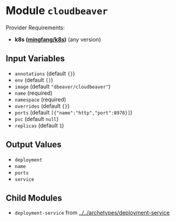 
# Module `cloudbeaver`

Provider Requirements:
* **k8s ([mingfang/k8s](https://registry.terraform.io/providers/mingfang/k8s/latest))** (any version)

## Input Variables
* `annotations` (default `{}`)
* `env` (default `[]`)
* `image` (default `"dbeaver/cloudbeaver"`)
* `name` (required)
* `namespace` (required)
* `overrides` (default `{}`)
* `ports` (default `[{"name":"http","port":8978}]`)
* `pvc` (default `null`)
* `replicas` (default `1`)

## Output Values
* `deployment`
* `name`
* `ports`
* `service`

## Child Modules
* `deployment-service` from [../../archetypes/deployment-service](../../archetypes/deployment-service)

